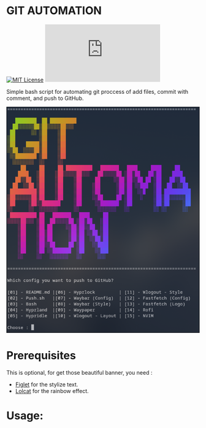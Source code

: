 # GIT AUTOMATION

[![MIT License](https://img.shields.io/badge/License-MIT-green.svg)](https://choosealicense.com/licenses/mit/) ![GitHub file size in bytes](https://img.shields.io/github/size/mrheriyansyah/git-automation/git-automation.sh)

Simple bash script for automating git proccess of add files, commit with comment, and push to GitHub.

![Preview](preview.png)

# Prerequisites

This is optional, for get those beautiful banner, you need :

- [Figlet](http://www.figlet.org/) for the stylize text.
- [Lolcat](https://github.com/busyloop/lolcat) for the rainbow effect.

# Usage:
